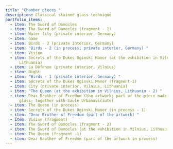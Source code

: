 ```yaml
---
title: "Chamber pieces "
description: Classical stained glass technique
portfolio_items:
  - item: The Sword of Damocles
  - item: The Sword of Damocles (fragment - 1)
  - item: Water lily (private interior, Germany)
  - item: Game
  - item: Birds - 2 (private interior, Germany)
  - item: "Birds - 2 (in process; private interior, Germany) "
  - item: Vision
  - item: Secrets of the Dukes Oginski Manor (at the exhibition in Vilnius,
      Lithuania)
  - item: La Défense (private interior, Vilnius)
  - item: Night
  - item: "Birds - 1 (private interior, Germany) "
  - item: Secrets of the Dukes Oginski Manor (fragment-1)
  - item: City (private interior, Vilnius, Lithuania)
  - item: "The Queen (at the exhibition in Vilnius, Lithuania - 2) "
  - item: Dear Brother of Freedom (the artwork; part of the piece made of molded
      glass; together with Saule Urbanavičiute)
  - item: The Queen (in process)
  - item: Secrets of the Dukes Oginski Manor (in process - 1)
  - item: "Dear Brother of Freedom (part of the artwork) "
  - item: Vision (fragment)
  - item: The Sword of Damocles (fragment - 2)
  - item: The Sword of Damocles (at the exhibition in Vilnius, Lithuania)
  - item: The Queen (fragment -1)
  - item: Dear Brother of Freedom (part of the artwork in process)
---
```

